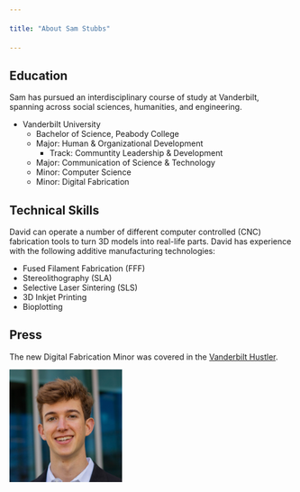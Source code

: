 ```yaml
---

title: "About Sam Stubbs"

---
```


## Education

Sam has pursued an interdisciplinary course of study at Vanderbilt, spanning across social sciences, humanities, and engineering. 

* Vanderbilt University
  * Bachelor of Science, Peabody College
  * Major: Human & Organizational Development
    * Track: Communtity Leadership & Development
  * Major: Communication of Science & Technology
  * Minor: Computer Science
  * Minor: Digital Fabrication

## Technical Skills

David can operate a number of different computer controlled (CNC) fabrication tools to turn 3D models into real-life parts. David has experience with the following additive manufacturing technologies:

* Fused Filament Fabrication (FFF)
* Stereolithography (SLA)
* Selective Laser Sintering (SLS)
* 3D Inkjet Printing
* Bioplotting

## Press 

The new Digital Fabrication Minor was covered in the [Vanderbilt Hustler](https://vanderbilthustler.com/2022/11/09/digital-fabrication-minor-introduced-for-2022-23-academic-year/).

<img src="/assets/img/SamStubbs-VINES crop950.jpg" alt="Photo of Sam Stubbs" style="width:200px;"/>
